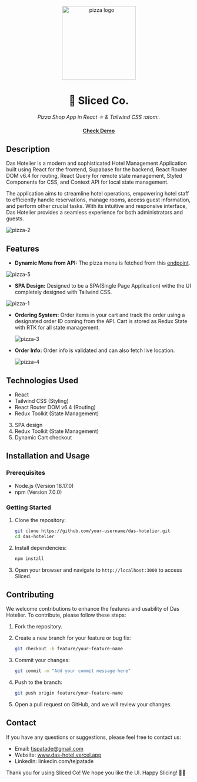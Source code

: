 <div align="center">
  <img src="src/pizza-logo.svg" alt="pizza logo" width="200">
  <h1>🍕 Sliced Co.</h1>
  <em>Pizza Shop App in React ⚛️ & Tailwind CSS :atom:.</em><br/>
  <h4><a href="https://sliced-tejas.netlify.app/" target="_blank">Check Demo</a></h4>
</div>

## Description

Das Hotelier is a modern and sophisticated Hotel Management Application built using React for the frontend, Supabase for the backend, React Router DOM v6.4 for routing, React Query for remote state management, Styled Components for CSS, and Context API for local state management.

The application aims to streamline hotel operations, empowering hotel staff to efficiently handle reservations, manage rooms, access guest information, and perform other crucial tasks. With its intuitive and responsive interface, Das Hotelier provides a seamless experience for both administrators and guests.

![pizza-2](https://github.com/Tejaspatade/sliced/assets/70337689/aa59ac8e-c77e-4abb-9875-9ae4f81f3cfe)

## Features

- **Dynamic Menu from API:** The pizza menu is fetched from this [endpoint](https://react-fast-pizza-api.onrender.com/api).

![pizza-5](https://github.com/Tejaspatade/sliced/assets/70337689/e75d3cee-db16-46ce-9097-2edb8322b163)

- **SPA Design:** Designed to be a SPA(Single Page Application) withe the UI completely designed with Tailwind CSS.

![pizza-1](https://github.com/Tejaspatade/sliced/assets/70337689/18636f29-b822-418f-b093-d983fb18c2c8)

- **Ordering System:** Order items in your cart and track the order using a designated order ID coming from the API. Cart is stored as Redux State with RTK for all state management.

  ![pizza-3](https://github.com/Tejaspatade/sliced/assets/70337689/ea5df7df-9561-4e5d-a428-c72c3dba4dcd)

- **Order Info:** Order info is validated and can also fetch live location.

  ![pizza-4](https://github.com/Tejaspatade/sliced/assets/70337689/391b6a93-f841-4e1d-a16e-aacab7703f25)

## Technologies Used

- React
- Tailwind CSS (Styling)
- React Router DOM v6.4 (Routing)
- Redux Toolkit (State Management)

3. SPA design
4. Redux Toolkit (State Management)
5. Dynamic Cart checkout

## Installation and Usage

### Prerequisites

- Node.js (Version 18.17.0)
- npm (Version 7.0.0)

### Getting Started

1. Clone the repository:

   ```bash
   git clone https://github.com/your-username/das-hotelier.git
   cd das-hotelier
   ```

2. Install dependencies:

   ```bash
   npm install
   ```

3. Open your browser and navigate to `http://localhost:3000` to access Sliced.

## Contributing

We welcome contributions to enhance the features and usability of Das Hotelier. To contribute, please follow these steps:

1. Fork the repository.

2. Create a new branch for your feature or bug fix:

   ```bash
   git checkout -b feature/your-feature-name
   ```

3. Commit your changes:

   ```bash
   git commit -m "Add your commit message here"
   ```

4. Push to the branch:

   ```bash
   git push origin feature/your-feature-name
   ```

5. Open a pull request on GitHub, and we will review your changes.

## Contact

If you have any questions or suggestions, please feel free to contact us:

- Email: tjspatade@gmail.com
- Website: www.das-hotel.vercel.app
- LinkedIn: linkedin.com/tejpatade

Thank you for using Sliced Co! We hope you like the UI. Happy Slicing! 🍕😋
